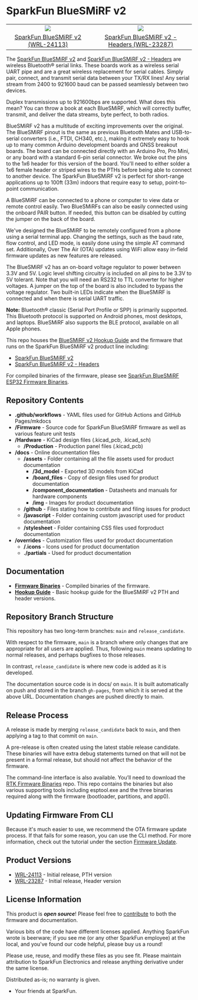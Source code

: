 SparkFun BlueSMiRF v2
===========================================================

<table class="table table-hover table-striped table-bordered">
  <tr align="center">
   <td><a href="https://www.sparkfun.com/products/24113"><img src="https://cdn.sparkfun.com/r/600-600/assets/parts/2/4/4/3/8/24113-BlueSMiRF-ESP32-NoHeaders-Feature-NEW.jpg"></a></td>
   <td><a href="https://www.sparkfun.com/products/23287"><img src="https://cdn.sparkfun.com/r/600-600/assets/parts/2/3/4/8/3/23287-BlueSMiRF-ESP32-WithHeaders-Feature-NEW.jpg"></a></td>
  </tr>
  <tr align="center">
    <td><a href="https://www.sparkfun.com/products/24113">SparkFun BlueSMiRF v2 (WRL-24113)</a></td>
    <td><a href="https://www.sparkfun.com/products/23287">SparkFun BlueSMiRF v2 - Headers (WRL-23287)</a></td>
  </tr>
</table>

The [SparkFun BlueSMiRF v2](https://www.sparkfun.com/products/24113) and [SparkFun BlueSMiRF v2 - Headers](https://www.sparkfun.com/products/23287) are wireless Bluetooth® serial links. These boards work as a wireless serial UART pipe and are a great wireless replacement for serial cables. Simply pair, connect, and transmit serial data between your TX/RX lines! Any serial stream from 2400 to 921600 baud can be passed seamlessly between two devices.

Duplex transmissions up to 921600bps are supported. What does this mean? You can throw a book at each BlueSMiRF, which will correctly buffer, transmit, and deliver the data streams, byte perfect, to both radios.

BlueSMiRF v2 has a multitude of exciting improvements over the original. The BlueSMiRF pinout is the same as previous Bluetooth Mates and USB-to-serial converters (i.e., FTDI, CH340, etc.), making it extremely easy to hook up to many common Arduino development boards and GNSS breakout boards.  The board can be connected directly with an Arduino Pro, Pro Mini, or any board with a standard 6-pin serial connector. We broke out the pins to the 1x6 header for this version of the board. You'll need to either solder a 1x6 female header or striped wires to the PTHs before being able to connect to another device. The SparkFun BlueSMiRF v2 is perfect for short-range applications up to 100ft (33m) indoors that require easy to setup, point-to-point communication.

A BlueSMiRF can be connected to a phone or computer to view data or remote control easily. Two BlueSMiRFs can also be easily connected using the onboard PAIR button. If needed, this button can be disabled by cutting the jumper on the back of the board.

We've designed the BlueSMiRF to be remotely configured from a phone using a serial terminal app. Changing the settings, such as the baud rate, flow control, and LED mode, is easily done using the simple AT command set. Additionally, Over The Air (OTA) updates using WiFi allow easy in-field firmware updates as new features are released.

The BlueSMiRF v2 has an on-board voltage regulator to power between 3.3V and 5V. Logic level shifting circuitry is included on all pins to be 3.3V to 5V tolerant. Note that you will need an RS232 to TTL converter for higher voltages. A jumper on the top of the board is also included to bypass the voltage regulator. Two built-in LEDs indicate when the BlueSMiRF is connected and when there is serial UART traffic.

**Note:** Bluetooth® classic (Serial Port Profile or SPP) is primarily supported. This Bluetooth protocol is supported on Android phones, most desktops, and laptops. BlueSMiRF also supports the BLE protocol, available on all Apple phones.

This repo houses the [BlueSMiRF v2 Hookup Guide](https://docs.sparkfun.com/SparkFun_BlueSMiRF-v2) and the firmware that runs on the SparkFun BlueSMiRF v2 product line including:

* [SparkFun BlueSMiRF v2](https://www.sparkfun.com/products/24113)
* [SparkFun BlueSMiRF v2 - Headers](https://www.sparkfun.com/products/23287)

For compiled binaries of the firmware, please see [SparkFun BlueSMiRF ESP32 Firmware Binaries](https://github.com/sparkfun/SparkFun_BlueSMiRF-v2_Binaries).



Repository Contents
-------------------

* **.github/workflows** - YAML files used for GitHub Actions and GitHub Pages/mkdocs
* **/Firmware** - Source code for SparkFun BlueSMiRF firmware as well as various feature unit tests
* **/Hardware** - KiCad design files (.kicad_pcb, .kicad_sch)
  * **/Production** - Production panel files (.kicad_pcb)
* **/docs** - Online documentation files
  * **/assets** - Folder containing all the file assets used for product documentation
    *  **/3d_model** - Exported 3D models from KiCad
    * **/board_files** - Copy of design files used for product documentation
    * **/component_documentation** - Datasheets and manuals for hardware components
    * **/img** - Images for product documentation
  * **/github** - Files stating how to contribute and filing issues for product
  * **/javascript** - Folder containing custom javascript used for product documentation
  * **/stylesheet** - Folder containing CSS files used forproduct documentation
* **/overrides** - Customization files used for product documentation
  * **/.icons** - Icons used for product documentation
  * **./partials** - Used for product documentation


Documentation
--------------

* **[Firmware Binaries](https://github.com/sparkfun/SparkFun_BlueSMiRF-v2_Binaries)** - Compiled binaries of the firmware.
* **[Hookup Guide](http://docs.sparkfun.com/SparkFun_BlueSMiRF-v2/)** - Basic hookup guide for the BlueSMiRF v2 PTH and header versions.


Repository Branch Structure
---------------------------

This repository has two long-term branches: `main` and `release_candidate`.

With respect to the firmware, `main` is a branch where only changes that are appropriate for all users are applied. Thus, following `main` means updating to normal releases, and perhaps bugfixes to those releases.

In contrast, `release_candidate` is where new code is added as it is developed.

The documentation source code is in docs/ on `main`.  It is built automatically on push and stored in the branch `gh-pages`, from which it is served at the above URL. Documentation changes are pushed directly to main.



Release Process
---------------

A release is made by merging `release_candidate` back to `main`, and then applying a tag to that commit on `main`.

A pre-release is often created using the latest stable release candidate. These binaries will have extra debug statements turned on that will not be present in a formal release, but should not affect the behavior of the firmware.

The command-line interface is also available. You’ll need to download the [RTK Firmware Binaries](https://github.com/sparkfun/SparkFun_RTK_Firmware_Binaries) repo. This repo contains the binaries but also various supporting tools including esptool.exe and the three binaries required along with the firmware (bootloader, partitions, and app0).



## Updating Firmware From CLI

Because it's much easier to use, we recommend the OTA firmware update process. If that fails for some reason, you can use the CLI method. For more information, check out the tutorial under the section [Firmware Update](https://docs.sparkfun.com/SparkFun_BlueSMiRF-v2/firmware_update/).



Product Versions
----------------
* [WRL-24113](https://www.sparkfun.com/products/24113) - Initial release, PTH version
* [WRL-23287](https://www.sparkfun.com/products/23287) - Initial release, Header version



License Information
-------------------

This product is _**open source**_!  Please feel free to [contribute](https://docs.sparkfun.com/SparkFun_BlueSMiRF-v2/github/contribute/) to both the firmware and documentation.

Various bits of the code have different licenses applied. Anything SparkFun wrote is beerware; if you see me (or any other SparkFun employee) at the local, and you've found our code helpful, please buy us a round!

Please use, reuse, and modify these files as you see fit. Please maintain attribution to SparkFun Electronics and release anything derivative under the same license.

Distributed as-is; no warranty is given.

- Your friends at SparkFun.
